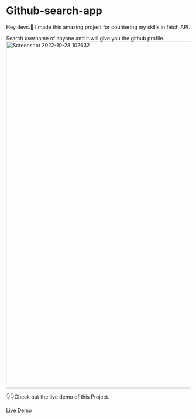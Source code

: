 # Github-search-app
Hey devs.🤩 I made this amazing project  for countering my skills in fetch API.

Search username of anyone and it will give you the github profile.
<img width="948" alt="Screenshot 2022-10-28 102632" src="https://user-images.githubusercontent.com/77205201/198506273-f12d51ef-c862-4fe4-8daf-52872a640488.png">

👇👇Check out the live demo of this Project.

<a href = "https://github-search-app-98.netlify.app/">Live Demo</a>

